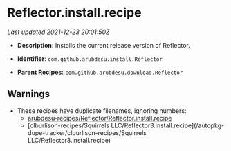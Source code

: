 # Reflector.install.recipe

_Last updated 2021-12-23 20:01:50Z_

- **Description**: Installs the current release version of Reflector.

- **Identifier**: `com.github.arubdesu.install.Reflector`

- **Parent Recipes**: `com.github.arubdesu.download.Reflector`


## Warnings

- These recipes have duplicate filenames, ignoring numbers:
    - [arubdesu-recipes/Reflector/Reflector.install.recipe](/autopkg-dupe-tracker/arubdesu-recipes/Reflector/Reflector.install.recipe)
    - [clburlison-recipes/Squirrels LLC/Reflector3.install.recipe](/autopkg-dupe-tracker/clburlison-recipes/Squirrels LLC/Reflector3.install.recipe)